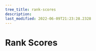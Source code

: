 ```yaml
---
tree_title: rank-scores
description: 
last_modified: 2022-06-09T21:23:28.2328
---
```


# Rank Scores
